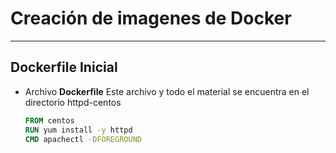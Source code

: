 # Creación de imagenes de Docker
---

## Dockerfile Inicial

- Archivo **Dockerfile**
  Este archivo y todo el material se encuentra en el directorio httpd-centos

    ```dockerfile
    FROM centos
    RUN yum install -y httpd
    CMD apachectl -DFOREGROUND
    ```

